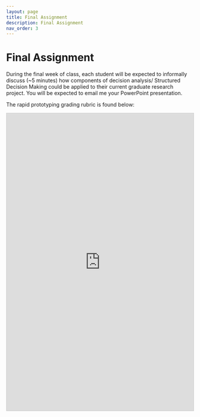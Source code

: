 ```yaml
---
layout: page
title: Final Assignment
description: Final Assignment
nav_order: 3
---
```


# Final Assignment

During the final week of class, each student will be expected to informally discuss (~5 minutes) how components of decision analysis/ Structured Decision Making could be applied to their current graduate research project. 
You will be expected to email me your PowerPoint presentation.

The rapid prototyping grading rubric is found below:

<iframe src="https://briellekthompson.github.io/NATR_8001_DecisionAnalysis_Fall25_Mizzou/material/Week8-RapidPrototyping/FinalAssignmentRubric.pdf" width="100%" height="800px" style="border: 1px solid #ccc;" title="Syllabus PDF"></iframe>

